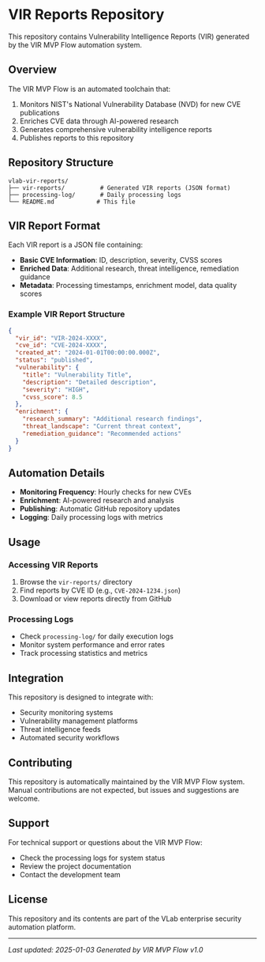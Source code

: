 # VIR Reports Repository

This repository contains Vulnerability Intelligence Reports (VIR) generated by the VIR MVP Flow automation system.

## Overview

The VIR MVP Flow is an automated toolchain that:
1. Monitors NIST's National Vulnerability Database (NVD) for new CVE publications
2. Enriches CVE data through AI-powered research
3. Generates comprehensive vulnerability intelligence reports
4. Publishes reports to this repository

## Repository Structure

```
vlab-vir-reports/
├── vir-reports/          # Generated VIR reports (JSON format)
├── processing-log/       # Daily processing logs
└── README.md            # This file
```

## VIR Report Format

Each VIR report is a JSON file containing:

- **Basic CVE Information**: ID, description, severity, CVSS scores
- **Enriched Data**: Additional research, threat intelligence, remediation guidance
- **Metadata**: Processing timestamps, enrichment model, data quality scores

### Example VIR Report Structure

```json
{
  "vir_id": "VIR-2024-XXXX",
  "cve_id": "CVE-2024-XXXX",
  "created_at": "2024-01-01T00:00:00.000Z",
  "status": "published",
  "vulnerability": {
    "title": "Vulnerability Title",
    "description": "Detailed description",
    "severity": "HIGH",
    "cvss_score": 8.5
  },
  "enrichment": {
    "research_summary": "Additional research findings",
    "threat_landscape": "Current threat context",
    "remediation_guidance": "Recommended actions"
  }
}
```

## Automation Details

- **Monitoring Frequency**: Hourly checks for new CVEs
- **Enrichment**: AI-powered research and analysis
- **Publishing**: Automatic GitHub repository updates
- **Logging**: Daily processing logs with metrics

## Usage

### Accessing VIR Reports

1. Browse the `vir-reports/` directory
2. Find reports by CVE ID (e.g., `CVE-2024-1234.json`)
3. Download or view reports directly from GitHub

### Processing Logs

- Check `processing-log/` for daily execution logs
- Monitor system performance and error rates
- Track processing statistics and metrics

## Integration

This repository is designed to integrate with:
- Security monitoring systems
- Vulnerability management platforms
- Threat intelligence feeds
- Automated security workflows

## Contributing

This repository is automatically maintained by the VIR MVP Flow system. Manual contributions are not expected, but issues and suggestions are welcome.

## Support

For technical support or questions about the VIR MVP Flow:
- Check the processing logs for system status
- Review the project documentation
- Contact the development team

## License

This repository and its contents are part of the VLab enterprise security automation platform.

---

*Last updated: 2025-01-03*
*Generated by VIR MVP Flow v1.0*